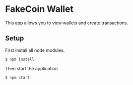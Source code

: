 # FakeCoin Wallet

This app allows you to view wallets and create transactions.

## Setup

First install all node modules.

```
$ npm install
```

Then start the application

```
$ npm start
```